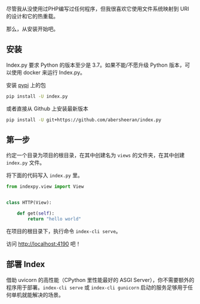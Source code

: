 尽管我从没使用过PHP编写过任何程序，但我很喜欢它使用文件系统映射到 URI 的设计和它的热重载。

那么，从安装开始吧。

## 安装

Index.py 要求 Python 的版本至少是 3.7。如果不能/不愿升级 Python 版本，可以使用 docker 来运行 Index.py。

安装 [pypi](https://pypi.org) 上的包

```bash
pip install -U index.py
```

或者直接从 Github 上安装最新版本

```bash
pip install -U git+https://github.com/abersheeran/index.py
```

## 第一步

约定一个目录为项目的根目录，在其中创建名为 `views` 的文件夹，在其中创建 `index.py` 文件。

将下面的代码写入 `index.py` 里。

```python
from indexpy.view import View


class HTTP(View):

    def get(self):
        return "hello world"
```

在项目的根目录下，执行命令 `index-cli serve`。

访问 [http://localhost:4190](http://localhost:4190) 吧！

## 部署 Index

借助 uvicorn 的高性能（CPython 里性能最好的 ASGI Server），你不需要额外的程序用于部署。`index-cli serve` 或 `index-cli gunicorn` 启动的服务足够用于任何单机就能解决的场景。

